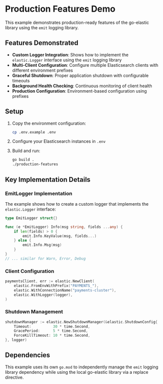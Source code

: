 # Production Features Demo

This example demonstrates production-ready features of the go-elastic library using the `emit` logging library.

## Features Demonstrated

- **Custom Logger Integration**: Shows how to implement the `elastic.Logger` interface using the `emit` logging library
- **Multi-Client Configuration**: Configure multiple Elasticsearch clients with different environment prefixes
- **Graceful Shutdown**: Proper application shutdown with configurable timeouts
- **Background Health Checking**: Continuous monitoring of client health
- **Production Configuration**: Environment-based configuration using prefixes

## Setup

1. Copy the environment configuration:
   ```bash
   cp .env.example .env
   ```

2. Configure your Elasticsearch instances in `.env`

3. Build and run:
   ```bash
   go build .
   ./production-features
   ```

## Key Implementation Details

### EmitLogger Implementation

The example shows how to create a custom logger that implements the `elastic.Logger` interface:

```go
type EmitLogger struct{}

func (e *EmitLogger) Info(msg string, fields ...any) {
    if len(fields) > 0 {
        emit.Info.KeyValue(msg, fields...)
    } else {
        emit.Info.Msg(msg)
    }
}
// ... similar for Warn, Error, Debug
```

### Client Configuration

```go
paymentsClient, err := elastic.NewClient(
    elastic.FromEnvWithPrefix("PAYMENTS_"),
    elastic.WithConnectionName("payments-cluster"),
    elastic.WithLogger(logger),
)
```

### Shutdown Management

```go
shutdownManager := elastic.NewShutdownManager(&elastic.ShutdownConfig{
    Timeout:          30 * time.Second,
    GracePeriod:      5 * time.Second,
    ForceKillTimeout: 10 * time.Second,
}, logger)
```

## Dependencies

This example uses its own `go.mod` to independently manage the `emit` logging library dependency while using the local go-elastic library via a replace directive.
